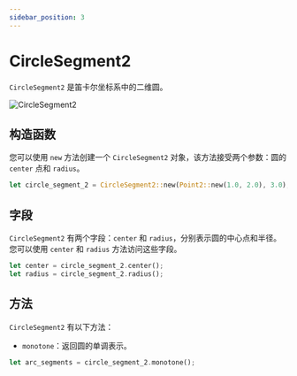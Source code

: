 ```yaml
---
sidebar_position: 3
---
```


# CircleSegment2

`CircleSegment2` 是笛卡尔坐标系中的二维圆。

![CircleSegment2](/img/circle-segment-2.png)

## 构造函数

您可以使用 `new` 方法创建一个 `CircleSegment2` 对象，该方法接受两个参数：圆的 `center` 点和 `radius`。

```rust
let circle_segment_2 = CircleSegment2::new(Point2::new(1.0, 2.0), 3.0);
```

## 字段

`CircleSegment2` 有两个字段：`center` 和 `radius`，分别表示圆的中心点和半径。您可以使用 `center` 和 `radius` 方法访问这些字段。

```rust
let center = circle_segment_2.center();
let radius = circle_segment_2.radius();
```

## 方法

`CircleSegment2` 有以下方法：

-   `monotone`：返回圆的单调表示。

```rust
let arc_segments = circle_segment_2.monotone();
```
